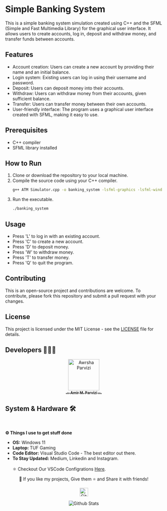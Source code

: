 # Simple Banking System

This is a simple banking system simulation created using C++ and the SFML (Simple and Fast Multimedia Library) for the graphical user interface. It allows users to create accounts, log in, deposit and withdraw money, and transfer funds between accounts.

## Features

- Account creation: Users can create a new account by providing their name and an initial balance.
- Login system: Existing users can log in using their username and password.
- Deposit: Users can deposit money into their accounts.
- Withdraw: Users can withdraw money from their accounts, given sufficient balance.
- Transfer: Users can transfer money between their own accounts.
- User-friendly interface: The program uses a graphical user interface created with SFML, making it easy to use.

## Prerequisites

- C++ compiler
- SFML library installed

## How to Run

1. Clone or download the repository to your local machine.
2. Compile the source code using your C++ compiler.
   ```bash
   g++ ATM Simulator.cpp -o banking_system -lsfml-graphics -lsfml-window -lsfml-system
   ```
3. Run the executable.
   ```bash
   ./banking_system
   ```

## Usage

- Press 'L' to log in with an existing account.
- Press 'C' to create a new account.
- Press 'D' to deposit money.
- Press 'W' to withdraw money.
- Press 'T' to transfer money.
- Press 'Q' to quit the program.

## Contributing

This is an open-source project and contributions are welcome. To contribute, please fork this repository and submit a pull request with your changes.

## License

This project is licensed under the MIT License - see the [LICENSE](LICENSE) file for details.

## Developers 👨🏻‍💻

<p align="center">
<a href="https://github.com/Awrsha"><img src="https://avatars.githubusercontent.com/u/89135083?v=4" width="100;" alt="Awrsha Parvizi"/><br /><sub><b>.:: Amir M. Parvizi ::.</b></sub></a>
</p>

## System & Hardware 🛠  
<br> <summary><b>⚙️ Things I use to get stuff done</b></summary> <ul> <li><b>OS:</b> Windows 11</li> <li><b>Laptop: </b>TUF Gaming</li> <li><b>Code Editor:</b> Visual Studio Code - The best editor out there.</li> <li><b>To Stay Updated:</b> Medium, Linkedin and Instagram.</li> <br /> ⚛️ Checkout Our VSCode Configrations <a href="">Here</a>. </ul> <p align="center">💙 If you like my projects, Give them ⭐ and Share it with friends!</p></p><p align="center"><img height="27" src="https://raw.githubusercontent.com/mayhemantt/mayhemantt/Update/svg/Bottom.svg" alt="Github Stats" /></p>

<p align="center">
<img src="https://raw.githubusercontent.com/mayhemantt/mayhemantt/Update/svg/Bottom.svg" alt="Github Stats" />
